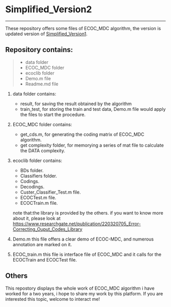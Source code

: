 
# Simplified_Version2
------

These repository offers some files of ECOC_MDC algorithm, the version is updated version of [Simplified_Version1](https://github.com/20130353/ECOC_MDC/tree/master/Simplified_Version1). 

## Repository contains:
> - data folder
> - ECOC_MDC folder
> - ecoclib folder
> - Demo.m file
> - Readme.md file

1. data folder contains:
    - result, for saving the result obtained by the algorithm
    - train_test, for storing the train and test data, Demo.m file would apply the files to start the procedure.
  
2. ECOC_MDC folder contains:
    - get_cds.m, for generating the coding matrix of ECOC_MDC algorithm.
    - get complexity folder, for memorying a series of mat file to calculate the DATA complexity.
 
3. ecoclib folder contains:
    - BDs folder.
    - Classifiers folder.
    - Codings.
    - Decodings.
    - Custer_Classifier_Test.m file.
    - ECOCTest.m file.
    - ECOCTrain.m file.
  
    note that:the library is provided by the others. if you want to know more about it, please look at                               https://www.researchgate.net/publication/220320705_Error-Correcting_Ouput_Codes_Library
4. Demo.m 
    this file offers a clear demo of ECOC-MDC, and numerous annotation are marked on it.
  
5. ECOC_train.m
    this file is interface file of ECOC_MDC and it calls for the ECOCTrain and ECOCTest file.
  
## Others
This repostory displays the whole work of ECOC_MDC algorithm i have worked for a two years,
i hope to share my work by this platform. If you are interested this topic, welcome to interact me!
  
  

